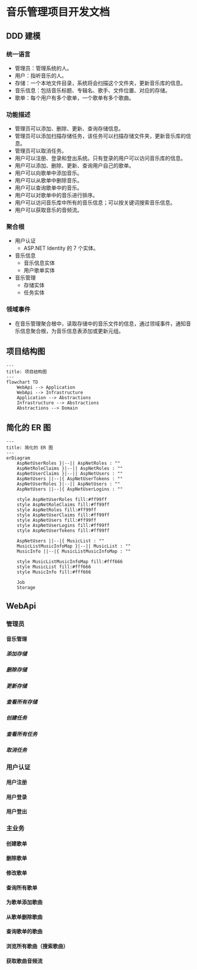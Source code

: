 # 音乐管理项目开发文档

## DDD 建模
### 统一语言
* 管理员：管理系统的人。
* 用户：指听音乐的人。
* 存储：一个本地文件目录，系统将会扫描这个文件夹，更新音乐库的信息。
* 音乐信息：包括音乐标题、专辑名、歌手、文件位置、对应的存储。
* 歌单：每个用户有多个歌单，一个歌单有多个歌曲。

### 功能描述
* 管理员可以添加、删除、更新、查询存储信息。
* 管理员可以添加扫描存储任务，该任务可以扫描存储文件夹，更新音乐库的信息。
* 管理员可以取消任务。
* 用户可以注册、登录和登出系统。只有登录的用户可以访问音乐库的信息。
* 用户可以添加、删除、更新、查询用户自己的歌单。
* 用户可以向歌单中添加音乐。
* 用户可以从歌单中删除音乐。
* 用户可以查询歌单中的音乐。
* 用户可以对歌单中的音乐进行排序。
* 用户可以访问音乐库中所有的音乐信息；可以按关键词搜索音乐信息。
* 用户可以获取音乐的音频流。

### 聚合根
* 用户认证
    * ASP\.NET Identity 的 7 个实体。
* 音乐信息
    * 音乐信息实体
    * 用户歌单实体
* 音乐管理
    * 存储实体
    * 任务实体

### 领域事件
* 在音乐管理聚合根中，读取存储中的音乐文件的信息，通过领域事件，通知音乐信息聚合根，为音乐信息表添加或更新元组。

## 项目结构图
```mermaid
---
title: 项目结构图
---
flowchart TD
    WebApi --> Application
    WebApi --> Infrastructure
    Application --> Abstractions
    Infrastructure --> Abstractions
    Abstractions --> Domain
```

## 简化的 ER 图
```mermaid
---
title: 简化的 ER 图
---
erDiagram
    AspNetUserRoles }|--|| AspNetRoles : ""
    AspNetRoleClaims }|--|| AspNetRoles : ""
    AspNetUserClaims }|--|| AspNetUsers : ""
    AspNetUsers ||--|{ AspNetUserTokens : ""
    AspNetUserRoles }|--|| AspNetUsers : ""
    AspNetUsers ||--|{ AspNetUserLogins : ""

    style AspNetUserRoles fill:#ff99ff
    style AspNetRoleClaims fill:#ff99ff
    style AspNetRoles fill:#ff99ff
    style AspNetUserClaims fill:#ff99ff
    style AspNetUsers fill:#ff99ff
    style AspNetUserLogins fill:#ff99ff
    style AspNetUserTokens fill:#ff99ff

    AspNetUsers ||--|{ MusicList : ""
    MusicListMusicInfoMap }|--|| MusicList : ""
    MusicInfo ||--|{ MusicListMusicInfoMap : ""

    style MusicListMusicInfoMap fill:#fff666
    style MusicList fill:#fff666
    style MusicInfo fill:#fff666

    Job
    Storage
```

## WebApi
### 管理员
#### 音乐管理
##### 添加存储

##### 删除存储

##### 更新存储

##### 查看所有存储

##### 创建任务

##### 查看所有任务

##### 取消任务

### 用户认证
#### 用户注册

#### 用户登录

#### 用户登出

### 主业务
#### 创建歌单

#### 删除歌单

#### 修改歌单

#### 查询所有歌单

#### 为歌单添加歌曲

#### 从歌单删除歌曲

#### 查询歌单的歌曲

#### 浏览所有歌曲（搜索歌曲）

#### 获取歌曲音频流
